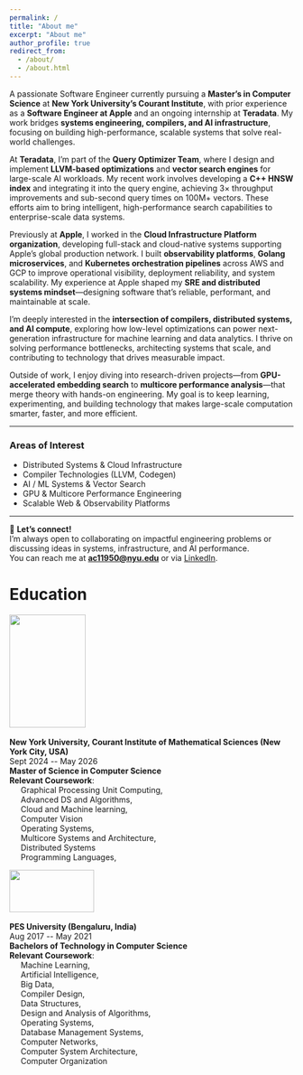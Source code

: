 ```yaml
---
permalink: /
title: "About me"
excerpt: "About me"
author_profile: true
redirect_from: 
  - /about/
  - /about.html
---
```


A passionate Software Engineer currently pursuing a **Master’s in Computer Science** at **New York University’s Courant Institute**, with prior experience as a **Software Engineer at Apple** and an ongoing internship at **Teradata**. My work bridges **systems engineering, compilers, and AI infrastructure**, focusing on building high-performance, scalable systems that solve real-world challenges.

At **Teradata**, I’m part of the **Query Optimizer Team**, where I design and implement **LLVM-based optimizations** and **vector search engines** for large-scale AI workloads. My recent work involves developing a **C++ HNSW index** and integrating it into the query engine, achieving 3× throughput improvements and sub-second query times on 100M+ vectors. These efforts aim to bring intelligent, high-performance search capabilities to enterprise-scale data systems.

Previously at **Apple**, I worked in the **Cloud Infrastructure Platform organization**, developing full-stack and cloud-native systems supporting Apple’s global production network. I built **observability platforms**, **Golang microservices**, and **Kubernetes orchestration pipelines** across AWS and GCP to improve operational visibility, deployment reliability, and system scalability. My experience at Apple shaped my **SRE and distributed systems mindset**—designing software that’s reliable, performant, and maintainable at scale.

I’m deeply interested in the **intersection of compilers, distributed systems, and AI compute**, exploring how low-level optimizations can power next-generation infrastructure for machine learning and data analytics. I thrive on solving performance bottlenecks, architecting systems that scale, and contributing to technology that drives measurable impact.

Outside of work, I enjoy diving into research-driven projects—from **GPU-accelerated embedding search** to **multicore performance analysis**—that merge theory with hands-on engineering. My goal is to keep learning, experimenting, and building technology that makes large-scale computation smarter, faster, and more efficient.

---

### **Areas of Interest**
* Distributed Systems & Cloud Infrastructure  
* Compiler Technologies (LLVM, Codegen)  
* AI / ML Systems & Vector Search  
* GPU & Multicore Performance Engineering  
* Scalable Web & Observability Platforms  

---

💬 **Let’s connect!**  
I’m always open to collaborating on impactful engineering problems or discussing ideas in systems, infrastructure, and AI performance.  
You can reach me at **[ac11950@nyu.edu](mailto:ac11950@nyu.edu)** or via [LinkedIn](https://www.linkedin.com/in/abhishek-chigurupati-7805b4158/).

  

# Education

<img width="135" height="200" src="https://abhishekch47.github.io/images/NYUCourant.jpg"/> <br>
<br>
<b>New York University, Courant Institute of Mathematical Sciences (New York City, USA)</b> <br>
Sept 2024 -- May 2026<br>
**Master of Science in Computer Science**  
**Relevant Coursework**:  
<span style="display: block; padding-left: 20px;">Graphical Processing Unit Computing,</span>
<span style="display: block; padding-left: 20px;">Advanced DS and Algorithms,</span>
<span style="display: block; padding-left: 20px;">Cloud and Machine learning,</span>
<span style="display: block; padding-left: 20px;">Computer Vision</span>
<span style="display: block; padding-left: 20px;">Operating Systems,</span>
<span style="display: block; padding-left: 20px;">Multicore Systems and Architecture,</span>
<span style="display: block; padding-left: 20px;">Distributed Systems</span>
<span style="display: block; padding-left: 20px;">Programming Languages,</span>


<img width="150" height="75" src="https://abhishekch47.github.io/images/pes.jpg"/> <br>
<br>
<b>PES University (Bengaluru, India)</b> <br>
Aug 2017 -- May 2021<br>
**Bachelors of Technology in Computer Science**<br>
**Relevant Coursework**:  
<span style="display: block; padding-left: 20px;">Machine Learning,</span>
<span style="display: block; padding-left: 20px;">Artificial Intelligence,</span>
<span style="display: block; padding-left: 20px;">Big Data,</span>
<span style="display: block; padding-left: 20px;">Compiler Design,</span>
<span style="display: block; padding-left: 20px;">Data Structures,</span>
<span style="display: block; padding-left: 20px;">Design and Analysis of Algorithms,</span>
<span style="display: block; padding-left: 20px;">Operating Systems,</span>
<span style="display: block; padding-left: 20px;">Database Management Systems,</span>
<span style="display: block; padding-left: 20px;">Computer Networks,</span>
<span style="display: block; padding-left: 20px;">Computer System Architecture,</span>
<span style="display: block; padding-left: 20px;">Computer Organization</span>




